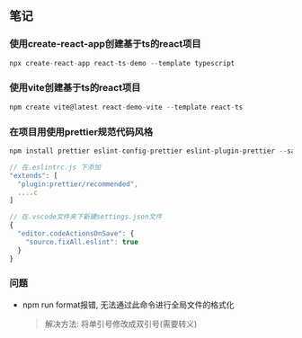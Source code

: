 ## 笔记

### 使用create-react-app创建基于ts的react项目

```js
npx create-react-app react-ts-demo --template typescript
```

### 使用vite创建基于ts的react项目

```js
npm create vite@latest react-demo-vite --template react-ts
```

### 在项目用使用prettier规范代码风格

```js
npm install prettier eslint-config-prettier eslint-plugin-prettier --save-dev

// 在.eslintrc.js 下添加
"extends": [
  "plugin:prettier/recommended",
  ....c
]

// 在.vscode文件夹下新建settings.json文件
{
  "editor.codeActionsOnSave": {
    "source.fixAll.eslint": true
  }
}
```

### 问题

- npm run format报错, 无法通过此命令进行全局文件的格式化

  > 解决方法:  将单引号修改成双引号(需要转义)